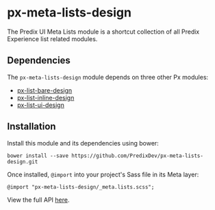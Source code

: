 # px-meta-lists-design

The Predix UI Meta Lists module is a shortcut collection of all Predix Experience list related modules.

## Dependencies

The `px-meta-lists-design` module depends on three other Px modules:

* [px-list-bare-design](https://github.com/PredixDev/px-list-bare-design)
* [px-list-inline-design](https://github.com/PredixDev/px-list-inline-design)
* [px-list-ui-design](https://github.com/PredixDev/px-list-ui-design)

## Installation

Install this module and its dependencies using bower:

    bower install --save https://github.com/PredixDev/px-meta-lists-design.git

Once installed, `@import` into your project's Sass file in its Meta layer:

    @import "px-meta-lists-design/_meta.lists.scss";
    
View the full API [here](http://predixdev.github.io/px-meta-lists-design/).
